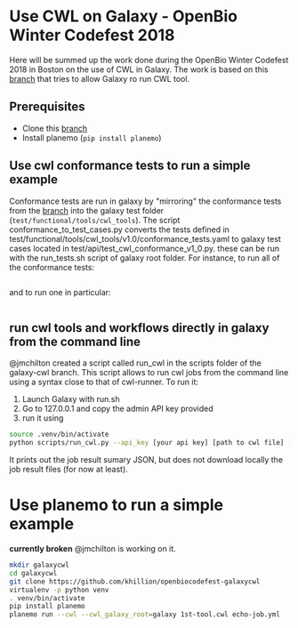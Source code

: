 # Use CWL on Galaxy - OpenBio Winter Codefest 2018

Here will be summed up the work done during the OpenBio Winter Codefest 2018 in Boston on the use of CWL in Galaxy.
The work is based on this [branch](https://github.com/common-workflow-language/galaxy) that tries to allow Galaxy ro run CWL tool.

## Prerequisites

* Clone this [branch](https://github.com/common-workflow-language/galaxy)
* Install planemo (`pip install planemo`)

## Use cwl conformance tests to run a simple example
Conformance tests are run in galaxy by "mirroring" the conformance tests from the [branch](https://github.com/common-workflow-language/common-workflow-language) into the galaxy test folder (`test/functional/tools/cwl_tools`). The script conformance_to_test_cases.py converts the tests defined in test/functional/tools/cwl_tools/v1.0/conformance_tests.yaml to galaxy test cases located in test/api/test_cwl_conformance_v1_0.py. these can be run with the run_tests.sh script of galaxy root folder.
For instance, to run all of the conformance tests:

```bash

```

and to run one in particular:

```bash

```

## run cwl tools and workflows directly in galaxy from the command line
@jmchilton created a script called run_cwl in the scripts folder of the galaxy-cwl branch. This script allows to run cwl jobs from the command line using a syntax close to that of cwl-runner. To run it:

1. Launch Galaxy with run.sh
2. Go to 127.0.0.1 and copy the admin API key provided
3. run it using 

```bash
source .venv/bin/activate
python scripts/run_cwl.py --api_key [your api key] [path to cwl file] [path to job definition file]
``` 
It prints out the job result sumary JSON, but does not download locally the job result files (for now at least).

# Use planemo to run a simple example
**currently broken** @jmchilton is working on it.

```bash
mkdir galaxycwl
cd galaxycwl
git clone https://github.com/khillion/openbiocodefest-galaxycwl
virtualenv -p python venv
. venv/bin/activate
pip install planemo
planemo run --cwl --cwl_galaxy_root=galaxy 1st-tool.cwl echo-job.yml
```
